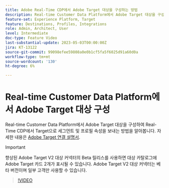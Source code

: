 ```yaml
---
title: Adobe Real-Time CDP에서 Adobe Target 대상을 구성하는 방법
description: Real-time Customer Data Platform에서 Adobe Target 대상을 구성하여 Real-Time CDP에서 Target으로 세그먼트 및 프로필 속성을 보내는 방법을 알아봅니다.
feature-set: Experience Platform, Target
feature: Destinations, Profiles, Integrations
role: Admin, Architect, User
level: Intermediate
doc-type: Feature Video
last-substantial-update: 2023-05-03T00:00:00Z
jira: KT-13122
source-git-commit: 99098efee59808a0e0b1cf5fa5f6025d91a60d0a
workflow-type: tm+mt
source-wordcount: '130'
ht-degree: 6%

---
```


# Real-time Customer Data Platform에서 Adobe Target 대상 구성

Real-time Customer Data Platform에서 Adobe Target 대상을 구성하여 Real-Time CDP에서 Target으로 세그먼트 및 프로필 속성을 보내는 방법을 알아봅니다. 자세한 내용은 [Adobe Target 연결 설명서](https://experienceleague.adobe.com/docs/experience-platform/destinations/catalog/personalization/adobe-target-connection.html).

>[!IMPORTANT]
>
>향상된 Adobe Target V2 대상 커넥터의 Beta 릴리스를 사용하면 대상 카탈로그에 Adobe Target 카드 2개가 표시될 수 있습니다. Adobe Target V2 대상 커넥터는 베타 버전이며 일부 고객만 사용할 수 있습니다.

>[!VIDEO](https://video.tv.adobe.com/v/3418799/?learn=on)
